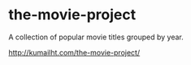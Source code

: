 the-movie-project
=================

A collection of popular movie titles grouped by year.

http://kumailht.com/the-movie-project/
